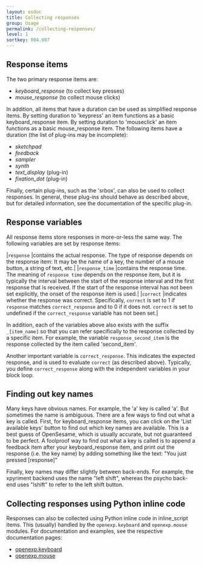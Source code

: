 ```yaml
---
layout: osdoc
title: Collecting responses
group: Usage
permalink: /collecting-responses/
level: 1
sortkey: 004.007
---
```


Response items
--------------

The two primary response items are:

- *keyboard_response* (to collect key presses)
- *mouse_response* (to collect mouse clicks)

In addition, all items that have a duration can be used as simplified response items. By setting duration to 'keypress' an item functions as a basic keyboard_response item. By setting duration to 'mouseclick' an item functions as a basic mouse_response item. The following items have a duration (the list of plug-ins may be incomplete):

- *sketchpad*
- *feedback*
- *sampler*
- *synth*
- *text_display* (plug-in)
- *fixation_dot* (plug-in)

Finally, certain plug-ins, such as the 'srbox', can also be used to collect responses. In general, these plug-ins should behave as described above, but for detailed information, see the documentation of the specific plug-in.

Response variables
------------------

All response items store responses in more-or-less the same way. The following variables are set by response items:

|`response`					|contains the actual response. The type of response depends on the response item: It may be the name of a key, the number of a mouse button, a string of text, etc.|
|`response_time`				|contains the response time. The meaning of `response time` depends on the response item, but it is typically the interval between the start of the response interval and the first response that is received. If the start of the response interval has not been set explicitly, the onset of the response item is used.|
|`correct`					|indicates whether the response was correct. Specifically, `correct` is set to 1 if `response` matches `correct_response` and to 0 if it does not. `correct` is set to undefined if the `correct_response` variable has not been set.|

In addition, each of the variables above also exists with the suffix `_[item_name]` so that you can refer specifically to the response collected by a specific item. For example, the variable `response_second_item` is the response collected by the item called 'second_item'.

Another important variable is `correct_response`. This indicates the expected response, and is used to evaluate `correct` (as described above). Typically, you define `correct_response` along with the independent variables in your block loop.

Finding out key names
---------------------

Many keys have obvious names. For example, the 'a' key is called 'a'. But sometimes the name is ambiguous. There are a few ways to find out what a key is called. First, for keyboard_response items, you can click on the 'List available keys' button to find out which key names are available. This is a best guess of OpenSesame, which is usually accurate, but not guaranteed to be perfect. A foolproof way to find out what a key is called is to append a feedback item after your keyboard_response item, and print out the response (i.e. the key name) by adding something like the text: "You just pressed [response]"

Finally, key names may differ slightly between  back-ends. For example, the xpyriment backend uses the name "left shift", whereas the psycho back-end uses "lshift" to refer to the left shift button.

Collecting responses using Python inline code
---------------------------------------------

Responses can also be collected using Python inline code in inline_script items. This (usually) handled by the `openexp.keyboard` and `openexp.mouse` modules. For documentation and examples, see the respective documentation pages:

- [openexp.keyboard](/python-inline-code/keyboard-functions)
- [openexp.mouse](/python-inline-code/mouse-functions)
